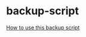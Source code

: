# backup-script

[How to use this backup script](https://www.snapbackuper.com/en/how-to-setup-backup)

